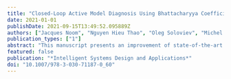```yaml
---
title: "Closed-Loop Active Model Diagnosis Using Bhattacharyya Coefficient: Application to Automated Visual Inspection"
date: 2021-01-01
publishDate: 2021-09-15T13:49:52.095889Z
authors: ["Jacques Noom", "Nguyen Hieu Thao", "Oleg Soloviev", "Michel Verhaegen"]
publication_types: ["1"]
abstract: "This manuscript presents an improvement of state-of-the-art Closed-Loop Active Model Diagnosis (CLAMD). The proposed method utilizes weighted Bhattacharyya coefficients evaluated at the vertices of the polytopic constraint set to provide a good trade-off between computational efficiency and satisfactory input choice for separation of candidate models of a system. A simulation of a dynamical system shows the closed-loop performance not being susceptible to the combination of candidate models. Additionally, the broad applicability of CLAMD is shown by means of a demonstrative application in automated visual inspection. This application involves sequential determination of the optimal object inspection region for the next measurement. As compared to the conventional approach using one full image to recognize handwritten digits from the MNIST dataset, the novel CLAMD-approach needs significantly (up to 78%) less data to achieve similar accuracy."
featured: false
publication: "*Intelligent Systems Design and Applications*"
doi: "10.1007/978-3-030-71187-0_60"
---
```


